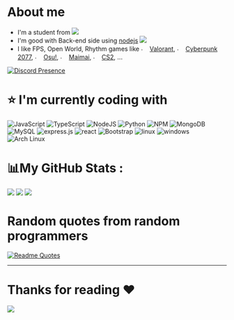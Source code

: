 # About me
- I'm a student from ![](https://flagcdn.com/h20/vn.png)
- I'm good with Back-end side using [nodejs](https://nodejs.org) ![](https://camo.githubusercontent.com/fa7edc534ffaad2f02f332ae3d12d8c10ebf19f8a9316705fed186930b33537e/68747470733a2f2f63646e2e646973636f72646170702e636f6d2f656d6f6a69732f3933323535393334333630303135363637342e706e673f73697a653d3230)
- I like FPS, Open World, Rhythm games like <img src="https://cdn.discordapp.com/attachments/820557032016969751/952448941201428540/KGhkiIABcwb0ZdwWMfGGBsHCb6gQbQNX.png" alt="." width="16" height="16"/> [Valorant](https://playvalorant.com/vi-vn/), <img src="https://upload.wikimedia.org/wikipedia/vi/thumb/9/9f/Cyberpunk_2077_box_art.jpg/220px-Cyberpunk_2077_box_art.jpg" alt="." width="16" height="16"/> [Cyberpunk 2077](https://store.steampowered.com/app/1091500/Cyberpunk_2077/), <img src="https://i.ppy.sh/013ed2c11b34720790e74035d9f49078d5e9aa64/68747470733a2f2f6f73752e7070792e73682f77696b692f696d616765732f4272616e645f6964656e746974795f67756964656c696e65732f696d672f75736167652d66756c6c2d636f6c6f75722e706e67" alt="." width="16" height="16"/> [Osu!](https://osu.ppy.sh/), <img src="https://styles.redditmedia.com/t5_3ce8r/styles/communityIcon_xqndal3bpds51.png" alt="." width="16" height="16"/> [Maimai](https://maimai.sega.com/), <img src="https://cdn.akamai.steamstatic.com/steamcommunity/public/images/apps/730/f75dd04fa12445a8ec43be65fa16ff1b8d2bf82e.jpg" alt="." width="16" height="16"/> [CS2](https://store.steampowered.com/app/730/CounterStrike_2/), ...

[![Discord Presence](https://lanyard.cnrad.dev/api/561701757386752013?idleMessage=I%27m%20touching%20grass%20right%20now%20or%20sleeping)](https://discord.com/users/561701757386752013)

# ⭐ I'm currently coding with
![JavaScript](https://img.shields.io/badge/javascript-%23323330.svg?style=for-the-badge&logo=javascript&logoColor=%23F7DF1E) ![TypeScript](https://img.shields.io/badge/typescript-%23007ACC.svg?style=for-the-badge&logo=typescript&logoColor=white) ![NodeJS](https://img.shields.io/badge/node.js-6DA55F?style=for-the-badge&logo=node.js&logoColor=white) ![Python](https://img.shields.io/badge/Python-14354C?style=for-the-badge&logo=python&logoColor=white) ![NPM](https://img.shields.io/badge/npm-CB3837?style=for-the-badge&logo=npm&logoColor=white) ![MongoDB](https://img.shields.io/badge/MongoDB-4EA94B?style=for-the-badge&logo=mongodb&logoColor=white) ![MySQL](https://img.shields.io/badge/MySQL-00000F?style=for-the-badge&logo=mysql&logoColor=white) ![express.js](https://img.shields.io/badge/Express.js-404D59?style=for-the-badge) ![react](https://img.shields.io/badge/React-20232A?style=for-the-badge&logo=react&logoColor=61DAFB) ![Bootstrap](https://img.shields.io/badge/bootstrap-%23563D7C.svg?style=for-the-badge&logo=bootstrap&logoColor=white) ![linux](	https://img.shields.io/badge/Linux-FCC624?style=for-the-badge&logo=linux&logoColor=black) ![windows](https://img.shields.io/badge/Windows-0078D6?style=for-the-badge&logo=windows&logoColor=white) ![Arch Linux](https://img.shields.io/badge/Arch_Linux-1793D1?style=for-the-badge&logo=arch-linux&logoColor=white)

# 📊My GitHub Stats :
![](https://github-readme-stats.vercel.app/api/top-langs/?username=patohru&layout=compact&theme=radical&hide=php)
![](https://github-readme-stats.vercel.app/api?username=patohru&show_icons=true&theme=radical)
![](https://streak-stats.demolab.com/?user=tco46&theme=radical) <br/>

# Random quotes from random programmers
[![Readme Quotes](https://quotes-github-readme.vercel.app/api?type=horizontal&theme=radical)](https://github.com/piyushsuthar/github-readme-quotes)

---
# Thanks for reading ❤️
![](https://count.getloli.com/get/@patohru)

